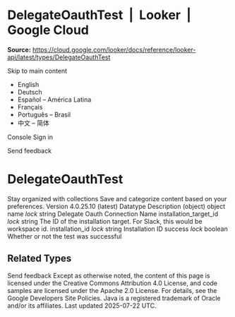 # DelegateOauthTest  |  Looker  |  Google Cloud

**Source:** https://cloud.google.com/looker/docs/reference/looker-api/latest/types/DelegateOauthTest

Skip to main content 


  * English
  * Deutsch
  * Español – América Latina
  * Français
  * Português – Brasil
  * 中文 – 简体

Console  Sign in


Send feedback 
#  DelegateOauthTest
Stay organized with collections  Save and categorize content based on your preferences. 
Version 4.0.25.10 (latest) 
Datatype
Description
(object)
object 
name
_lock_
string 
Delegate Oauth Connection Name
installation_target_id
_lock_
string 
The ID of the installation target. For Slack, this would be workspace id.
installation_id
_lock_
string 
Installation ID
success
_lock_
boolean 
Whether or not the test was successful
## Related Types


Send feedback 
Except as otherwise noted, the content of this page is licensed under the Creative Commons Attribution 4.0 License, and code samples are licensed under the Apache 2.0 License. For details, see the Google Developers Site Policies. Java is a registered trademark of Oracle and/or its affiliates.
Last updated 2025-07-22 UTC.


